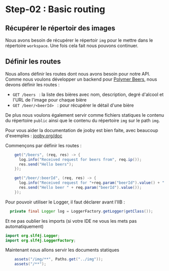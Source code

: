 # Step-02 : Basic routing

## Récupérer le répertoir des images

Nous avons besoin de récupérer le répertoir `img` pour le mettre dans le répertoire `workspace`.
Une fois cela fait nous pouvons continuer.

## Définir les routes

Nous allons définir les routes dont nous avons besoin pour notre API.  
Comme nous voulons développer un backend pour [Polymer Beers](https://github.com/LostInBrittany/polymer-beers), nous devons définir les routes :
* `GET /beers ` : la liste des bières avec nom, description, degré d'alcool et l'URL de l'image pour chaque bière
* `GET /beer/<beerId> ` : pour récupérer le détail d'une bière

De plus nous voulons également servir comme fichiers statiques le contenu du répertoire `public` ainsi que le contenu du répertoire `img` sur le path `img`.

Pour vous aider la documentation de jooby est bien faite, avec beaucoup d'exemples : [jooby.org/doc](https://jooby.org/doc/)

Commençons par définir les routes : 
```Java
    get("/beers", (req, res) -> {
      log.info("Received request for beers from", req.ip());
      res.send("Hello beers");
    });

    get("/beer/:beerId", (req, res) -> {
      log.info("Received request for "+req.param("beerId").value() + " from", req.ip());
      res.send("Hello beer " + req.param("beerId").value());
    });
```

Pour pouvoir utiliser le Logger, il faut déclarer avant l'IIB : 
```Java
  private final Logger log = LoggerFactory.getLogger(getClass());
```
Et ne pas oublier les imports (si votre IDE ne vous les mets pas automatiquement)
```Java
import org.slf4j.Logger;
import org.slf4j.LoggerFactory;
```

Maintenant nous allons servir les documents statiques
```Java
    assets("/img/**", Paths.get("../img"));
    assets("/**");
```